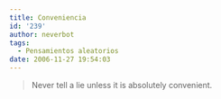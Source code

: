 ```yaml
---
title: Conveniencia
id: '239'
author: neverbot
tags:
  - Pensamientos aleatorios
date: 2006-11-27 19:54:03
---
```


> Never tell a lie unless it is absolutely convenient.